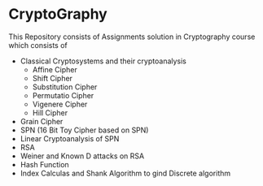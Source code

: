 # CryptoGraphy
This Repository consists of Assignments solution in Cryptography course which consists of
- Classical Cryptosystems and their cryptoanalysis
  - Affine Cipher
  - Shift Cipher
  - Substitution Cipher
  - Permutatio Cipher
  - Vigenere Cipher
  - Hill Cipher
- Grain Cipher
- SPN (16 Bit Toy Cipher based on SPN)
- Linear Cryptoanalysis of SPN
- RSA
- Weiner and Known D attacks on RSA
- Hash Function
- Index Calculas and Shank Algorithm to gind Discrete algorithm
